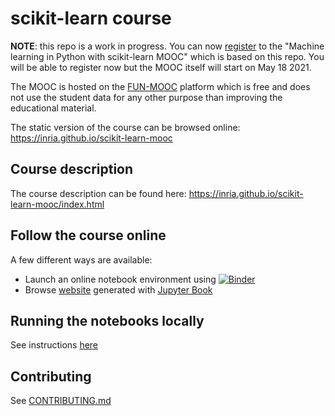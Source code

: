 # scikit-learn course

**NOTE**: this repo is a work in progress. You can now
[register](https://www.fun-mooc.fr/en/courses/machine-learning-python-scikit-learn)
to the "Machine learning in Python with scikit-learn MOOC" which is based on
this repo. You will be able to register now but the MOOC itself will start on
May 18 2021.

The MOOC is hosted on the [FUN-MOOC](https://fun-mooc.fr/) platform which
is free and does not use the student data for any other purpose than improving
the educational material.

The static version of the course can be browsed online: https://inria.github.io/scikit-learn-mooc

## Course description

The course description can be found here:
https://inria.github.io/scikit-learn-mooc/index.html

## Follow the course online

A few different ways are available:
- Launch an online notebook environment using [![Binder](https://mybinder.org/badge_logo.svg)](
               https://mybinder.org/v2/gh/INRIA/scikit-learn-mooc/master)
- Browse [website](https://inria.github.io/scikit-learn-mooc) generated with
  [Jupyter Book](https://jupyterbook.org/)

## Running the notebooks locally

See instructions [here](./local-install-instructions.md)

## Contributing

See [CONTRIBUTING.md](CONTRIBUTING.md)
